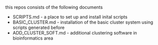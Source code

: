this repos consists of the following documents

* SCRIPTS.md           - a place to set up and install inital scripts
* BASIC_CLUSTER.md     - installation of the basic cluster system using scripts generated before
* ADD_CLUSTER_SOFT.md  - additional clustering software in bioinformatics area
